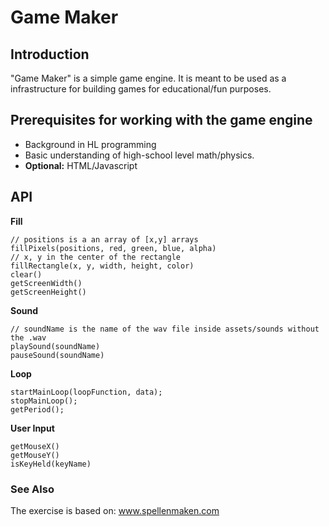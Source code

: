 # Game Maker

## Introduction

"Game Maker" is a simple game engine.
It is meant to be used as a infrastructure for building games for educational/fun purposes.

## Prerequisites for working with the game engine

- Background in HL programming
- Basic understanding of high-school level math/physics.
- **Optional:** HTML/Javascript

## API

**Fill**

```
// positions is a an array of [x,y] arrays
fillPixels(positions, red, green, blue, alpha)
// x, y in the center of the rectangle
fillRectangle(x, y, width, height, color)
clear()
getScreenWidth()
getScreenHeight()
```

**Sound**

```
// soundName is the name of the wav file inside assets/sounds without the .wav
playSound(soundName)
pauseSound(soundName)
```

**Loop**

```
startMainLoop(loopFunction, data);
stopMainLoop();
getPeriod();
```

**User Input**

```
getMouseX()
getMouseY()
isKeyHeld(keyName)
```

### See Also

The exercise is based on: www.spellenmaken.com
